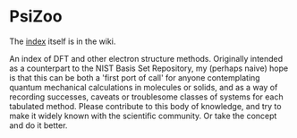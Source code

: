# PsiZoo
The [index](https://github.com/srk/PsiZoo/wiki/PsiZoo-Index) itself is in the wiki.

An index of DFT and other electron structure methods. Originally intended as a counterpart to the NIST Basis Set Repository, my (perhaps naive) hope is that this can be both a 'first port of call' for anyone contemplating quantum mechanical calculations in molecules or solids, and as a way of recording successes, caveats or troublesome classes of systems for each tabulated method. Please contribute to this body of knowledge, and try to make it widely known with the scientific community. Or take the concept and do it better.
